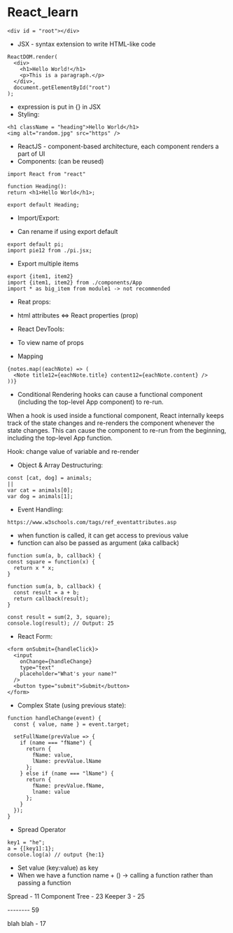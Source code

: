 # React_learn

```
<div id = "root"></div>
```
- JSX - syntax extension to write HTML-like code
```
ReactDOM.render(
  <div>
    <h1>Hello World!</h1>
    <p>This is a paragraph.</p>
  </div>,
  document.getElementById("root")
);
```
- expression is put in {} in JSX
- Styling:
```
<h1 className = "heading">Hello World</h1>
<img alt="random.jpg" src="https" />
```
- ReactJS - component-based architecture, each component renders a part of UI
- Components: (can be reused)
```
import React from "react"

function Heading():
return <h1>Hello World</h1>;

export default Heading;
```

- Import/Export:
+ Can rename if using export default
  
```
export default pi;
import pie12 from ./pi.jsx;
```
+ Export multiple items
  
```
export {item1, item2} 
import {item1, item2} from ./components/App
import * as big_item from module1 -> not recommended
```
- Reat props:
+ html attributes <=> React properties (prop)

- React DevTools:
+ To view name of props

- Mapping
```
{notes.map((eachNote) => (
  <Note title12={eachNote.title} content12={eachNote.content} />
))}
```

- Conditional Rendering
hooks can cause a functional component (including the top-level App component) to re-run.

When a hook is used inside a functional component, React internally keeps track of the state changes and re-renders the component whenever the state changes. This can cause the component to re-run from the beginning, including the top-level App function.

Hook: change value of variable and re-render

- Object & Array Destructuring:
```
const [cat, dog] = animals;
||
var cat = animals[0];
var dog = animals[1];
```

- Event Handling:
```
https://www.w3schools.com/tags/ref_eventattributes.asp
```

- when function is called, it can get access to previous value
- function can also be passed as argument (aka callback)
```
function sum(a, b, callback) {
const square = function(x) {
  return x * x;
}

function sum(a, b, callback) {
  const result = a + b;
  return callback(result);
}

const result = sum(2, 3, square);
console.log(result); // Output: 25
```
- React Form:
```
<form onSubmit={handleClick}>
  <input
    onChange={handleChange}
    type="text"
    placeholder="What's your name?"
  />
  <button type="submit">Submit</button>
</form>
```

- Complex State (using previous state):
```
function handleChange(event) {
  const { value, name } = event.target;

  setFullName(prevValue => {
    if (name === "fName") {
      return {
        fName: value,
        lName: prevValue.lName
      };
    } else if (name === "lName") {
      return {
        fName: prevValue.fName,
        lname: value
      };
    }
  });
}      
```

- Spread Operator
```
key1 = "he";
a = {[key1]:1};
console.log(a) // output {he:1}
```

- Set value (key:value) as key
- When we have a function name + () -> calling a function rather than passing a function




Spread - 11
Component Tree - 23
Keeper 3 - 25

-------- 59

blah blah - 17
```
